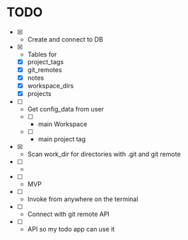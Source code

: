 # TODO

- [x] - Create and connect to DB
- [x] - Tables for
  - [x] project_tags
  - [x] git_remotes
  - [x] notes
  - [x] workspace_dirs
  - [x] projects
- [ ] - Get config_data from user
  - [ ] - main Workspace
  - [ ] - main project tag
- [x] - Scan work_dir for directories with .git and git remote
- [ ] - 
- [ ] - MVP
- [ ] - Invoke from anywhere on the terminal
- [ ] - Connect with git remote API
- [ ] - API so my todo app can use it
